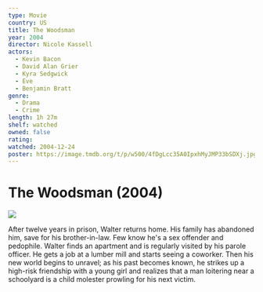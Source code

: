 ```yaml
---
type: Movie
country: US
title: The Woodsman
year: 2004
director: Nicole Kassell
actors:
  - Kevin Bacon
  - David Alan Grier
  - Kyra Sedgwick
  - Eve
  - Benjamin Bratt
genre:
  - Drama
  - Crime
length: 1h 27m
shelf: watched
owned: false
rating:
watched: 2004-12-24
poster: https://image.tmdb.org/t/p/w500/4fDgLcc35A0IpxhMyJMP33bSDXj.jpg
---
```


# The Woodsman (2004)

![](https://image.tmdb.org/t/p/w500/4fDgLcc35A0IpxhMyJMP33bSDXj.jpg)

After twelve years in prison, Walter returns home. His family has abandoned him, save for his brother-in-law. Few know he's a sex offender and pedophile. Walter finds an apartment and is regularly visited by his parole officer. He gets a job at a lumber mill and starts seeing a coworker. Then his new world begins to unravel; as his past becomes known, he strikes up a high-risk friendship with a young girl and realizes that a man loitering near a schoolyard is a child molester prowling for his next victim.
